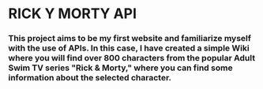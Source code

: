 # RICK Y MORTY API

### This project aims to be my first website and familiarize myself with the use of APIs. In this case, I have created a simple Wiki where you will find over 800 characters from the popular Adult Swim TV series "Rick & Morty," where you can find some information about the selected character.
